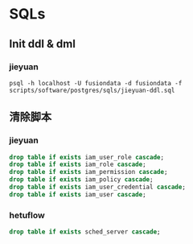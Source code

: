 # SQLs

## Init ddl & dml

### jieyuan

```
psql -h localhost -U fusiondata -d fusiondata -f scripts/software/postgres/sqls/jieyuan-ddl.sql
```

## 清除脚本

### jieyuan

```sql
drop table if exists iam_user_role cascade;
drop table if exists iam_role cascade;
drop table if exists iam_permission cascade;
drop table if exists iam_policy cascade;
drop table if exists iam_user_credential cascade;
drop table if exists iam_user cascade;
```

### hetuflow

```sql
drop table if exists sched_server cascade;
```

